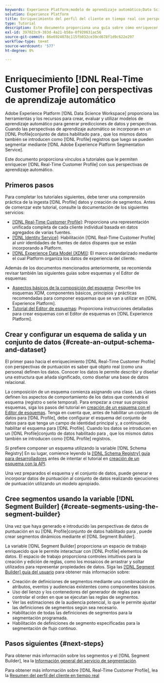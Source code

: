 ```yaml
---
keywords: Experience Platform;modelo de aprendizaje automático;Data Science Workspace;Perfil del cliente en tiempo real;temas populares;perspectivas de aprendizaje automático
solution: Experience Platform
title: Enriquecimiento del perfil del cliente en tiempo real con perspectivas de aprendizaje automático
type: Tutorial
description: Este documento proporciona una guía sobre cómo enriquecer el Perfil del cliente en tiempo real con perspectivas de aprendizaje automático.
exl-id: 397023c9-383d-4a21-b58a-0f920631ac56
source-git-commit: 86e6924078c115fb032ce39cd678f1d9c622e297
workflow-type: tm+mt
source-wordcount: '577'
ht-degree: 0%

---
```


# Enriquecimiento [!DNL Real-Time Customer Profile] con perspectivas de aprendizaje automático

Adobe Experience Platform [!DNL Data Science Workspace] proporciona las herramientas y los recursos para crear, evaluar y utilizar modelos de aprendizaje automático para generar predicciones de datos y perspectivas. Cuando las perspectivas de aprendizaje automático se incorporan en un [!DNL Profile]conjunto de datos habilitado para , que los mismos datos también se introducen como [!DNL Profile] registros que luego se pueden segmentar mediante [!DNL Adobe Experience Platform Segmentation Service].

Este documento proporciona vínculos a tutoriales que le permiten enriquecer [!DNL Real-Time Customer Profile] con sus perspectivas de aprendizaje automático.

## Primeros pasos

Para completar los tutoriales siguientes, debe tener una comprensión práctica de la ingesta [!DNL Profile] datos y creación de segmentos. Antes de comenzar este tutorial, consulte la documentación de los siguientes servicios:

- [[!DNL Real-Time Customer Profile]](../../profile/home.md): Proporciona una representación unificada completa de cada cliente individual basada en datos agregados de varias fuentes.
- [[!DNL Identity Service]](../../identity-service/home.md): Habilitación [!DNL Real-Time Customer Profile] al unir identidades de fuentes de datos dispares que se están incorporando a Platform.
- [[!DNL Experience Data Model (XDM)]](../../xdm/home.md): El marco estandarizado mediante el cual Platform organiza los datos de experiencia del cliente.

Además de los documentos mencionados anteriormente, se recomienda revisar también las siguientes guías sobre esquemas y el Editor de esquemas:

- [Aspectos básicos de la composición del esquema](../../xdm/schema/composition.md): Describe los esquemas XDM, componentes básicos, principios y prácticas recomendadas para componer esquemas que se van a utilizar en [!DNL Experience Platform].
- [Tutorial del Editor de esquemas](../../xdm/tutorials/create-schema-ui.md): Proporciona instrucciones detalladas para crear esquemas con el Editor de esquemas en [!DNL Experience Platform].

## Crear y configurar un esquema de salida y un conjunto de datos {#create-an-output-schema-and-dataset}

El primer paso hacia el enriquecimiento [!DNL Real-Time Customer Profile] con perspectivas de puntuación es saber qué objeto real (como una persona) definen los datos. Conocer los datos le permite describir y diseñar una estructura que añada significado, como diseñar una base de datos relacional.

La composición de un esquema comienza asignando una clase. Las clases definen los aspectos de comportamiento de los datos que contendrá el esquema (registro o serie temporal). Para empezar a crear sus propios esquemas, siga los pasos del tutorial en [creación de un esquema con el Editor de esquemas](../../xdm/tutorials/create-schema-ui.md). Tenga en cuenta que, antes de habilitar un conjunto de datos para [!DNL Profile], debe configurar el esquema del conjunto de datos para que tenga un campo de identidad principal y, a continuación, habilitar el esquema para [!DNL Profile]. Cuando los datos se introducen en un [!DNL Profile]conjunto de datos habilitado para , que los mismos datos también se introducen como [!DNL Profile] registros.

Si prefiere componer un esquema utilizando la variable [!DNL Schema Registry] En su lugar, comience leyendo la [[!DNL Schema Registry] guía para desarrolladores](../../xdm/api/getting-started.md) antes de intentar el tutorial en [creación de un esquema con la API](../../xdm/tutorials/create-schema-api.md).

Una vez preparados el esquema y el conjunto de datos, puede generar e incorporar datos de puntuación al conjunto de datos realizando ejecuciones de puntuación utilizando un modelo apropiado.

## Cree segmentos usando la variable [!DNL Segment Builder] {#create-segments-using-the-segment-builder}

Una vez que haya generado e introducido las perspectivas de datos de puntuación en su [!DNL Profile]conjunto de datos habilitado para , puede crear segmentos dinámicos mediante el [!DNL Segment Builder].

La variable [!DNL Segment Builder] proporciona un espacio de trabajo enriquecido que le permite interactuar con [!DNL Profile] elementos de datos. El espacio de trabajo proporciona controles intuitivos para la creación y edición de reglas, como los mosaicos de arrastrar y soltar utilizados para representar propiedades de datos. Siga las [[!DNL Segment Builder] guía del usuario](../../segmentation/ui/segment-builder.md) para obtener más información sobre:

- Creación de definiciones de segmentos mediante una combinación de atributos, eventos y audiencias existentes como componentes básicos.
- Uso del lienzo y los contenedores del generador de reglas para controlar el orden en que se ejecutan las reglas de segmentos.
- Ver las estimaciones de la audiencia potencial, lo que le permite ajustar las definiciones de segmentos según sea necesario.
- Habilitación de todas las definiciones de segmentos para la segmentación programada.
- Habilitación de definiciones de segmento especificadas para la segmentación de flujo continuo.

## Pasos siguientes {#next-steps}

Para obtener más información sobre los segmentos y el [!DNL Segment Builder], lea la [Información general del servicio de segmentación](../../segmentation/home.md).

Para obtener más información sobre [!DNL Real-Time Customer Profile], lea la [Resumen del perfil del cliente en tiempo real](../../profile/home.md)
